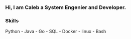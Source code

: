 <!DOCTYPE html>
<html>
<head>
  
</head>
<body>

<h3>  Hi, I am Caleb  a System Engenier and Developer. <h3> 


<h3> Skills </h3> <p> Python  - Java - Go - SQL - Docker - linux - Bash </p>
</body>
</html>
